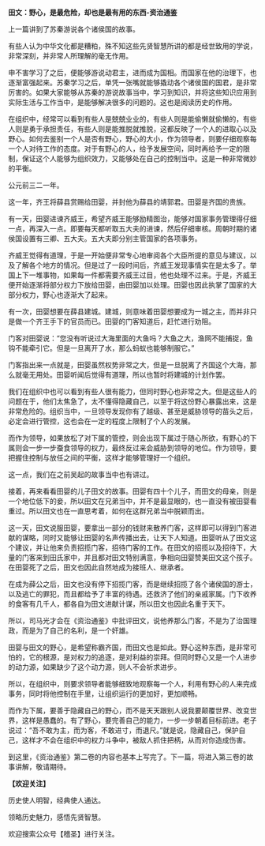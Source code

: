 **田文：野心，是最危险，却也是最有用的东西-资治通鉴**

上一篇讲到了苏秦游说各个诸侯国的故事。

有些人认为中华文化都是糟粕，殊不知这些先贤智慧所讲的都是经世致用的学说，非常深刻，并非常人所理解的毫无作用。

申不害学习了之后，便能够游说动君主，进而成为国相。而国家在他的治理下，也逐渐富强起来。苏秦学习之后，单凭一张嘴就能够撬动各个诸侯国的国君，是非常厉害的。如果大家能够从苏秦的游说故事当中，学习到知识，并将这些知识应用到实际生活与工作当中，是能够解决很多的问题的。这也是阅读历史的作用。

在组织中，经常可以看到有些人是兢兢业业的，有些人则是能偷懒就偷懒的，有些人则是勇于承担责任，有些人则是能推脱就推脱，这都反映了一个人的进取心以及野心。如何去鉴别一个人是否有野心，野心的大小，作为领导者，则要仔细观察每一个人对待工作的态度。对于有野心的人，给予发展空间，同时再给予一定的限制，保证这个人能够为组织效力，又能够处在自己的控制当中。这是一种非常微妙的平衡。

公元前三二一年。

这一年，齐王将薛县赏赐给田婴，并封他为薛县的靖郭君。田婴是齐国的贵族。

有一天，田婴进谏齐威王，希望齐威王能够励精图治，能够对国家事务管理得仔细一点，再深入一点。即要每天都听取五大夫的进谏，然后仔细审核。周朝时期的诸侯国设置有三卿、五大夫。五大夫即分别主管国家的各项事务。

齐威王觉得有道理，于是一开始便非常专心地审阅各个大臣所提的意见与建议，以及了解各个地方的情况。但是过了一段时间后，齐威王发现事情实在是太多了。举国上下一堆事物，如果每一件都需要齐威王过目，他也处理不过来。于是，齐威王便开始逐渐将部分权力下放给田婴，由田婴加以处理。田婴也因此执掌了国家的大部分权力，野心也逐渐大了起来。

有一次，田婴想要在薛县建城。建城，则意味着田婴想要成为一城之主，而并非只是做一个齐王手下的官员而已。田婴的门客知道后，赶忙进行劝阻。

门客对田婴说：“您没有听说过大海里面的大鱼吗？大鱼之大，渔网不能捕捉，鱼钩不能牵引它。但是一旦离开了水，那么蚂蚁也能够制服它。”

门客指出来一点就是，田婴虽然权势非常之大，但是一旦脱离了齐国这个大海，那么就毫无用处。田婴听闻后觉得有道理，所以也暂时将建城的计划作罢。

我们在组织中也可以看到有些人很有能力，但同时野心也非常之大。但是这些人的问题在于，他们太焦急了，太不懂得隐藏自己，以至于将这份野心暴露出来，这是非常危险的。组织当中，一旦领导发现你有了越级、甚至是威胁领导的苗头之后，必定会进行管控，这也会在一定的程度上限制了个人的发展。

而作为领导，如果放松了对下属的管控，则会出现下属过于随心所欲，有野心的下属则会一步一步蚕食领导的权力，最终反过来会威胁到领导的地位。作为领导，要把握住控制与放任之间的平衡，这样才能够管理好一个组织。

这一点，我们在之前吴起的故事当中也有讲过。

接着，再来看看田婴的儿子田文的故事。田婴有四十个儿子，而田文的母亲，则是一个地位低下的妾，所以田文在兄弟当中，并不是最显眼的，也一直没有被田婴看重过。所以田文也在一直思考着，如何在这群兄弟当中脱颖而出。

这一天，田文说服田婴，要拿出一部分的钱财来散养门客，这样即可以得到门客进献的谋略，同时又能够让田婴的名声传播出去，让天下人知道。田婴听从了田文这个建议，并让他来负责招揽门客，招待门客的工作。在田文的招揽以及招待下，大量的门客来到田氏家中，并且都对田文特别满意，争相向田婴赞美田文这个孩子。在田婴死了之后，田文也因此自然地成为接班人、继承者。

在成为薛公之后，田文也没有停下招揽门客，而是继续招揽了各个诸侯国的游士，以及逃亡的罪犯，而且都给予了丰富的待遇。还救济了他们的亲戚家属。门下收养的食客有几千人，都各自为田文进献计谋，所以田文也因此名重于天下。

所以，司马光才会在《资治通鉴》中批评田文，说他养那么门客，不是为了治国理政，而是为了自己的名利，是一个奸雄。

田婴与田文的野心，是希望称霸齐国，而田文也是如此。野心这种东西，是非常可怕的，它的根源，是对权力的追逐，是对利益的崇拜。但同时野心又是一个人进步的动力源，如果缺少了这个动力源，则人不会祈求进步。

所以，在组织中，则要求领导者能够细致地观察每一个人，利用有野心的人来完成事务，同时将他控制在手里，让组织运行的更加好，更加顺畅。

而作为下属，要善于隐藏自己的野心，而不是天天跟别人说我要颠覆世界、改变世界，这样是愚蠢的。有了野心，要完善自己的能力，一步一步朝着目标前进。老子说过：“吾不敢为主，而为客，不敢进寸，而退尺。”就是说，隐藏自己，保护自己，这样才不会在组织中的权力斗争中，被敌人抓住把柄，从而对你造成伤害。

到这里，《资治通鉴》第二卷的内容也基本上写完了。下一篇，将进入第三卷的故事讲解，敬请期待。

**【欢迎关注】**

历史使人明智，经典使人通达。

领略历史魅力，感悟先贤智慧。

欢迎搜索公众号【稽圣】进行关注。